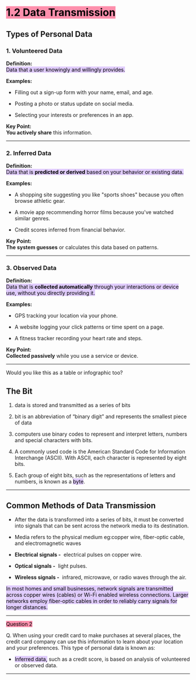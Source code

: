 #  **<mark style="background: #FF5582A6;">1.2 Data Transmission</mark>**


##  Types of Personal Data


### **1. Volunteered Data**

**Definition:**  
<mark style="background: #D2B3FFA6;">Data that a user knowingly and willingly provides.</mark>

**Examples:**

- Filling out a sign-up form with your name, email, and age.
    
- Posting a photo or status update on social media.
    
- Selecting your interests or preferences in an app.
    

**Key Point:**  
**You actively share** this information.

---

### **2. Inferred Data**

**Definition:**  
<mark style="background: #D2B3FFA6;">Data that is **predicted or derived** based on your behavior or existing data.</mark>

**Examples:**

- A shopping site suggesting you like "sports shoes" because you often browse athletic gear.
    
- A movie app recommending horror films because you've watched similar genres.
    
- Credit scores inferred from financial behavior.
    

**Key Point:**  
**The system guesses** or calculates this data based on patterns.

---

### **3. Observed Data**

**Definition:**  
<mark style="background: #D2B3FFA6;">Data that is **collected automatically** through your interactions or device use, without you directly providing it.</mark>

**Examples:**

- GPS tracking your location via your phone.
    
- A website logging your click patterns or time spent on a page.
    
- A fitness tracker recording your heart rate and steps.
    

**Key Point:**  
**Collected passively** while you use a service or device.

---

Would you like this as a table or infographic too?

## **The Bit**

1. data is stored and transmitted as a series of bits

2. bit is an abbreviation of “binary digit” and represents the smallest piece of data

3. computers use binary codes to represent and interpret letters, numbers and special characters with bits. 

4. A commonly used code is the American Standard Code for Information Interchange (ASCII). With ASCII, each character is represented by eight bits.

5. Each group of eight bits, such as the representations of letters and numbers, is known as a <mark style="background: #D2B3FFA6;">byte</mark>.


---

## **Common Methods of Data Transmission**

- After the data is transformed into a series of bits, it must be converted into signals that can be sent across the network media to its destination.
- Media refers to the physical medium eg:copper wire, fiber-optic cable, and electromagnetic waves

- **Electrical signals -**  electrical pulses on copper wire.
- **Optical signals -**  light pulses.
- **Wireless signals -**  infrared, microwave, or radio waves through the air.

<mark style="background: #D2B3FFA6;">In most homes and small businesses, network signals are transmitted across copper wires (cables) or Wi-Fi enabled wireless connections. Larger networks employ fiber-optic cables in order to reliably carry signals for longer distances.</mark>

--- 

<mark style="background: #FF5582A6;">Question 2</mark>

Q. When using your credit card to make purchases at several places, the credit card company can use this information to learn about your location and your preferences. This type of personal data is known as:

- <mark style="background: #D2B3FFA6;">Inferred data,</mark> such as a credit score, is based on analysis of volunteered or observed data.


---

